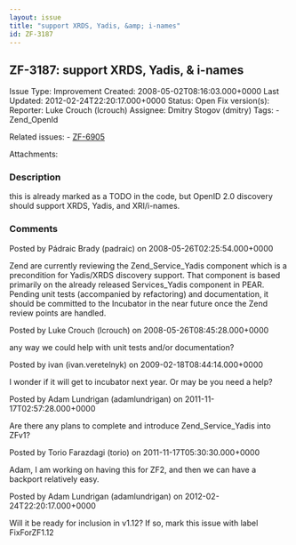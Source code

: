 ```yaml
---
layout: issue
title: "support XRDS, Yadis, &amp; i-names"
id: ZF-3187
---
```


ZF-3187: support XRDS, Yadis, & i-names
---------------------------------------

 Issue Type: Improvement Created: 2008-05-02T08:16:03.000+0000 Last Updated: 2012-02-24T22:20:17.000+0000 Status: Open Fix version(s): 
 Reporter:  Luke Crouch (lcrouch)  Assignee:  Dmitry Stogov (dmitry)  Tags: - Zend\_OpenId
 
 Related issues: - [ZF-6905](/issues/browse/ZF-6905)
 
 Attachments: 
### Description

this is already marked as a TODO in the code, but OpenID 2.0 discovery should support XRDS, Yadis, and XRI/i-names.

 

 

### Comments

Posted by Pádraic Brady (padraic) on 2008-05-26T02:25:54.000+0000

Zend are currently reviewing the Zend\_Service\_Yadis component which is a precondition for Yadis/XRDS discovery support. That component is based primarily on the already released Services\_Yadis component in PEAR. Pending unit tests (accompanied by refactoring) and documentation, it should be committed to the Incubator in the near future once the Zend review points are handled.

 

 

Posted by Luke Crouch (lcrouch) on 2008-05-26T08:45:28.000+0000

any way we could help with unit tests and/or documentation?

 

 

Posted by ivan (ivan.veretelnyk) on 2009-02-18T08:44:14.000+0000

I wonder if it will get to incubator next year. Or may be you need a help?

 

 

Posted by Adam Lundrigan (adamlundrigan) on 2011-11-17T02:57:28.000+0000

Are there any plans to complete and introduce Zend\_Service\_Yadis into ZFv1?

 

 

Posted by Torio Farazdagi (torio) on 2011-11-17T05:30:30.000+0000

Adam, I am working on having this for ZF2, and then we can have a backport relatively easy.

 

 

Posted by Adam Lundrigan (adamlundrigan) on 2012-02-24T22:20:17.000+0000

Will it be ready for inclusion in v1.12? If so, mark this issue with label FixForZF1.12

 

 
